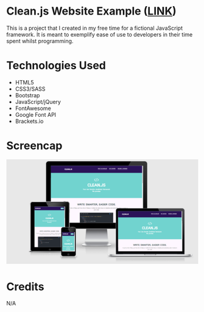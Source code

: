 # Clean.js Website Example (<a href="https://lauramwall.github.io/Clean.js-Website-Example/" target="_blank">LINK</a>)

This is a project that I created in my free time for a fictional JavaScript framework. It is meant to exemplify ease of use to developers in their time spent whilst programming.

# Technologies Used

<ul>
  <li>HTML5</li>
  <li>CSS3/SASS</li>
  <li>Bootstrap</li>
  <li>JavaScript/jQuery</li>
  <li>FontAwesome</li>
  <li>Google Font API</li>
  <li>Brackets.io</li>
</ul>

# Screencap

<img src="cleanjs_preview.png">

# Credits

N/A


